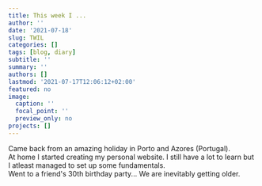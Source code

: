 ```yaml
---
title: This week I ...
author: ''
date: '2021-07-18'
slug: TWIL
categories: []
tags: [blog, diary]
subtitle: ''
summary: ''
authors: []
lastmod: '2021-07-17T12:06:12+02:00'
featured: no
image:
  caption: ''
  focal_point: ''
  preview_only: no
projects: []
---
```


Came back from an amazing holiday in Porto and Azores (Portugal).
<br>
At home I started creating my personal website. I still have a lot to learn but I atleast managed to set up some fundamentals.
<br>
Went to a friend's 30th birthday party... We are inevitably getting older.